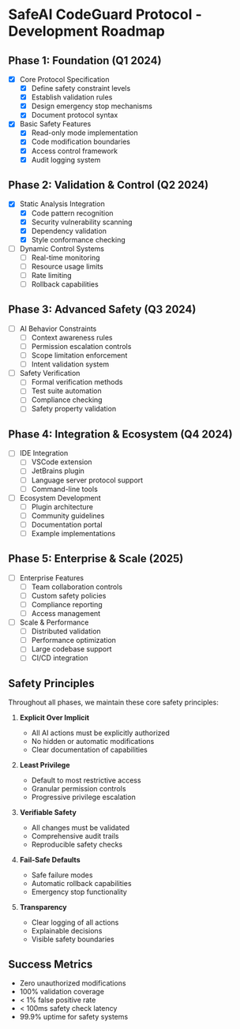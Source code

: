 # SafeAI CodeGuard Protocol - Development Roadmap

## Phase 1: Foundation (Q1 2024)
- [x] Core Protocol Specification
  - [x] Define safety constraint levels
  - [x] Establish validation rules
  - [x] Design emergency stop mechanisms
  - [x] Document protocol syntax

- [x] Basic Safety Features
  - [x] Read-only mode implementation
  - [x] Code modification boundaries
  - [x] Access control framework
  - [x] Audit logging system

## Phase 2: Validation & Control (Q2 2024)
- [x] Static Analysis Integration
  - [x] Code pattern recognition
  - [x] Security vulnerability scanning
  - [x] Dependency validation
  - [x] Style conformance checking

- [ ] Dynamic Control Systems
  - [ ] Real-time monitoring
  - [ ] Resource usage limits
  - [ ] Rate limiting
  - [ ] Rollback capabilities

## Phase 3: Advanced Safety (Q3 2024)
- [ ] AI Behavior Constraints
  - [ ] Context awareness rules
  - [ ] Permission escalation controls
  - [ ] Scope limitation enforcement
  - [ ] Intent validation system

- [ ] Safety Verification
  - [ ] Formal verification methods
  - [ ] Test suite automation
  - [ ] Compliance checking
  - [ ] Safety property validation

## Phase 4: Integration & Ecosystem (Q4 2024)
- [ ] IDE Integration
  - [ ] VSCode extension
  - [ ] JetBrains plugin
  - [ ] Language server protocol support
  - [ ] Command-line tools

- [ ] Ecosystem Development
  - [ ] Plugin architecture
  - [ ] Community guidelines
  - [ ] Documentation portal
  - [ ] Example implementations

## Phase 5: Enterprise & Scale (2025)
- [ ] Enterprise Features
  - [ ] Team collaboration controls
  - [ ] Custom safety policies
  - [ ] Compliance reporting
  - [ ] Access management

- [ ] Scale & Performance
  - [ ] Distributed validation
  - [ ] Performance optimization
  - [ ] Large codebase support
  - [ ] CI/CD integration

## Safety Principles
Throughout all phases, we maintain these core safety principles:

1. **Explicit Over Implicit**
   - All AI actions must be explicitly authorized
   - No hidden or automatic modifications
   - Clear documentation of capabilities

2. **Least Privilege**
   - Default to most restrictive access
   - Granular permission controls
   - Progressive privilege escalation

3. **Verifiable Safety**
   - All changes must be validated
   - Comprehensive audit trails
   - Reproducible safety checks

4. **Fail-Safe Defaults**
   - Safe failure modes
   - Automatic rollback capabilities
   - Emergency stop functionality

5. **Transparency**
   - Clear logging of all actions
   - Explainable decisions
   - Visible safety boundaries

## Success Metrics
- Zero unauthorized modifications
- 100% validation coverage
- < 1% false positive rate
- < 100ms safety check latency
- 99.9% uptime for safety systems
